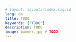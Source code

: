```yaml
---
# layout: layouts/index.liquid
lang: de
title: TODO
keywords: ["TODO"]
description: TODO
image: banner.jpg # TODO
---
```

